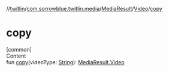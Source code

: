 //[twitlin](../../../index.md)/[com.sorrowblue.twitlin.media](../../index.md)/[MediaResult](../index.md)/[Video](index.md)/[copy](copy.md)



# copy  
[common]  
Content  
fun [copy](copy.md)(videoType: [String](https://kotlinlang.org/api/latest/jvm/stdlib/kotlin/-string/index.html)): [MediaResult.Video](index.md)  



